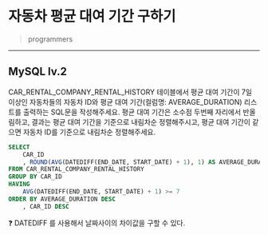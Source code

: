# 자동차 평균 대여 기간 구하기

> programmers
> 

---

## MySQL lv.2
CAR_RENTAL_COMPANY_RENTAL_HISTORY 테이블에서 평균 대여 기간이 7일 이상인 자동차들의 자동차 ID와 평균 대여 기간(컬럼명: AVERAGE_DURATION) 리스트를 출력하는 SQL문을 작성해주세요. 평균 대여 기간은 소수점 두번째 자리에서 반올림하고, 결과는 평균 대여 기간을 기준으로 내림차순 정렬해주시고, 평균 대여 기간이 같으면 자동차 ID를 기준으로 내림차순 정렬해주세요.

```sql
SELECT
    CAR_ID
    , ROUND(AVG(DATEDIFF(END_DATE, START_DATE) + 1), 1) AS AVERAGE_DURATION
FROM CAR_RENTAL_COMPANY_RENTAL_HISTORY
GROUP BY CAR_ID
HAVING
    AVG(DATEDIFF(END_DATE, START_DATE) + 1) >= 7
ORDER BY AVERAGE_DURATION DESC
    , CAR_ID DESC
```
<aside>
❓ DATEDIFF 를 사용해서 날짜사이의 차이값을 구할 수 있다.
</aside>